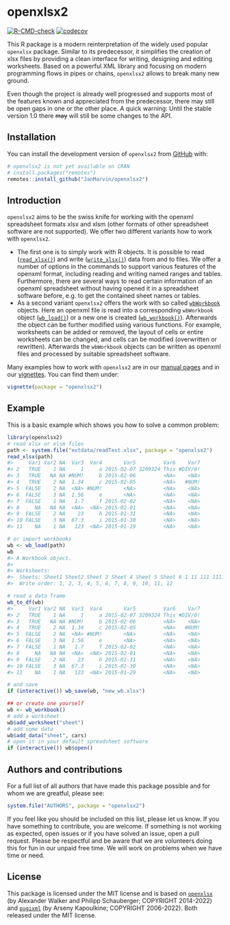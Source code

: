 
<!-- README.md is generated from README.Rmd. Please edit that file -->

# openxlsx2

<!-- badges: start -->

[![R-CMD-check](https://github.com/JanMarvin/openxlsx2/workflows/R-CMD-check/badge.svg)](https://github.com/JanMarvin/openxlsx2/actions)
[![codecov](https://codecov.io/gh/JanMarvin/openxlsx2/branch/main/graph/badge.svg?token=HEZ7rXcZNq)](https://app.codecov.io/gh/JanMarvin/openxlsx2)
<!-- badges: end -->

This R package is a modern reinterpretation of the widely used popular
`openxlsx` package. Similar to its predecessor, it simplifies the
creation of xlsx files by providing a clean interface for writing,
designing and editing worksheets. Based on a powerful XML library and
focusing on modern programming flows in pipes or chains, `openxlsx2`
allows to break many new ground.

Even though the project is already well progressed and supports most of
the features known and appreciated from the predecessor, there may still
be open gaps in one or the other place. A quick warning: Until the
stable version 1.0 there ~~may~~ will still be some changes to the API.

## Installation

You can install the development version of `openxlsx2` from
[GitHub](https://github.com/) with:

``` r
# openxlsx2 is not yet available on CRAN
# install.packages("remotes")
remotes::install_github("JanMarvin/openxlsx2")
```

## Introduction

`openxlsx2` aims to be the swiss knife for working with the openxml
spreadsheet formats xlsx and xlsm (other formats of other spreadsheet
software are not supported). We offer two different variants how to work
with `openxlsx2`.

-   The first one is to simply work with R objects. It is possible to
    read
    ([`read_xlsx()`](https://janmarvin.github.io/openxlsx2/reference/read_xlsx.html))
    and write
    ([`write_xlsx()`](https://janmarvin.github.io/openxlsx2/reference/write_xlsx.html))
    data from and to files. We offer a number of options in the commands
    to support various features of the openxml format, including reading
    and writing named ranges and tables. Furthermore, there are several
    ways to read certain information of an openxml spreadsheet without
    having opened it in a spreadsheet software before, e.g. to get the
    contained sheet names or tables.
-   As a second variant `openxlsx2` offers the work with so called
    [`wbWorkbook`](https://janmarvin.github.io/openxlsx2/reference/wbWorkbook.html)
    objects. Here an openxml file is read into a corresponding
    `wbWorkbook` object
    ([`wb_load()`](https://janmarvin.github.io/openxlsx2/reference/wb_load.html))
    or a new one is created
    ([`wb_workbook()`](https://janmarvin.github.io/openxlsx2/reference/wb_workbook.html)).
    Afterwards the object can be further modified using various
    functions. For example, worksheets can be added or removed, the
    layout of cells or entire worksheets can be changed, and cells can
    be modified (overwritten or rewritten). Afterwards the `wbWorkbook`
    objects can be written as openxml files and processed by suitable
    spreadsheet software.

Many examples how to work with `openxlsx2` are in our [manual
pages](https://janmarvin.github.io/openxlsx2/reference/index.html) and
in our [vignettes](https://janmarvin.github.io/openxlsx2/articles/). You
can find them under:

``` r
vignette(package = "openxlsx2")
```

## Example

This is a basic example which shows you how to solve a common problem:

``` r
library(openxlsx2)
# read xlsx or xlsm files
path <- system.file("extdata/readTest.xlsx", package = "openxlsx2")
read_xlsx(path)
#>     Var1 Var2 NA  Var3  Var4       Var5         Var6    Var7
#> 2   TRUE    1 NA     1     a 2015-02-07 3209324 This #DIV/0!
#> 3   TRUE   NA NA #NUM!     b 2015-02-06         <NA>    <NA>
#> 4   TRUE    2 NA  1.34     c 2015-02-05         <NA>   #NUM!
#> 5  FALSE    2 NA  <NA> #NUM!       <NA>         <NA>    <NA>
#> 6  FALSE    3 NA  1.56     e       <NA>         <NA>    <NA>
#> 7  FALSE    1 NA   1.7     f 2015-02-02         <NA>    <NA>
#> 8     NA   NA NA  <NA>  <NA> 2015-02-01         <NA>    <NA>
#> 9  FALSE    2 NA    23     h 2015-01-31         <NA>    <NA>
#> 10 FALSE    3 NA  67.3     i 2015-01-30         <NA>    <NA>
#> 11    NA    1 NA   123  <NA> 2015-01-29         <NA>    <NA>

# or import workbooks
wb <- wb_load(path)
wb
#> A Workbook object.
#>  
#> Worksheets:
#>  Sheets: Sheet1 Sheet2 Sheet 3 Sheet 4 Sheet 5 Sheet 6 1 11 111 1111 11111 111111 
#>  Write order: 1, 2, 3, 4, 5, 6, 7, 8, 9, 10, 11, 12

# read a data frame
wb_to_df(wb)
#>     Var1 Var2 NA  Var3  Var4       Var5         Var6    Var7
#> 2   TRUE    1 NA     1     a 2015-02-07 3209324 This #DIV/0!
#> 3   TRUE   NA NA #NUM!     b 2015-02-06         <NA>    <NA>
#> 4   TRUE    2 NA  1.34     c 2015-02-05         <NA>   #NUM!
#> 5  FALSE    2 NA  <NA> #NUM!       <NA>         <NA>    <NA>
#> 6  FALSE    3 NA  1.56     e       <NA>         <NA>    <NA>
#> 7  FALSE    1 NA   1.7     f 2015-02-02         <NA>    <NA>
#> 8     NA   NA NA  <NA>  <NA> 2015-02-01         <NA>    <NA>
#> 9  FALSE    2 NA    23     h 2015-01-31         <NA>    <NA>
#> 10 FALSE    3 NA  67.3     i 2015-01-30         <NA>    <NA>
#> 11    NA    1 NA   123  <NA> 2015-01-29         <NA>    <NA>

# and save
if (interactive()) wb_save(wb, "new_wb.xlsx")

## or create one yourself
wb <- wb_workbook()
# add a worksheet
wb$add_worksheet("sheet")
# add some data
wb$add_data("sheet", cars)
# open it in your default spreadsheet software
if (interactive()) wb$open()
```

## Authors and contributions

For a full list of all authors that have made this package possible and
for whom we are greatful, please see:

``` r
system.file("AUTHORS", package = "openxlsx2")
```

If you feel like you should be included on this list, please let us
know. If you have something to contribute, you are welcome. If something
is not working as expected, open issues or if you have solved an issue,
open a pull request. Please be respectful and be aware that we are
volunteers doing this for fun in our unpaid free time. We will work on
problems when we have time or need.

## License

This package is licensed under the MIT license and is based on
[`openxlsx`](https://github.com/ycphs/openxlsx) (by Alexander Walker and
Philipp Schauberger; COPYRIGHT 2014-2022) and
[`pugixml`](https://github.com/zeux/pugixml) (by Arseny Kapoulkine;
COPYRIGHT 2006-2022). Both released under the MIT license.
